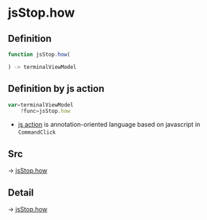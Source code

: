 # jsStop.how

## Definition

```js.js
function jsStop.how(

) -> terminalViewModel
```


## Definition by js action

```js.js
var=terminalViewModel
	?func=jsStop.how

```

- [js action](#) is annotation-oriented language based on javascript in `CommandClick`

## Src

-> [jsStop.how](https://github.com/puutaro/CommandClick/blob/master/app/src/main/java/com/puutaro/commandclick/fragment_lib/terminal_fragment/js_interface/JsStop.kt#L13)

## Detail

-> [jsStop.how](https://github.com/puutaro/CommandClick/blob/master/md/developer/js_interface/details/JsStop/how.md)

